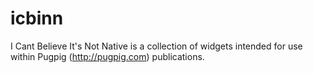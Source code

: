 icbinn
======

I Cant Believe It's Not Native is a collection of widgets intended for use within Pugpig (http://pugpig.com) publications.
